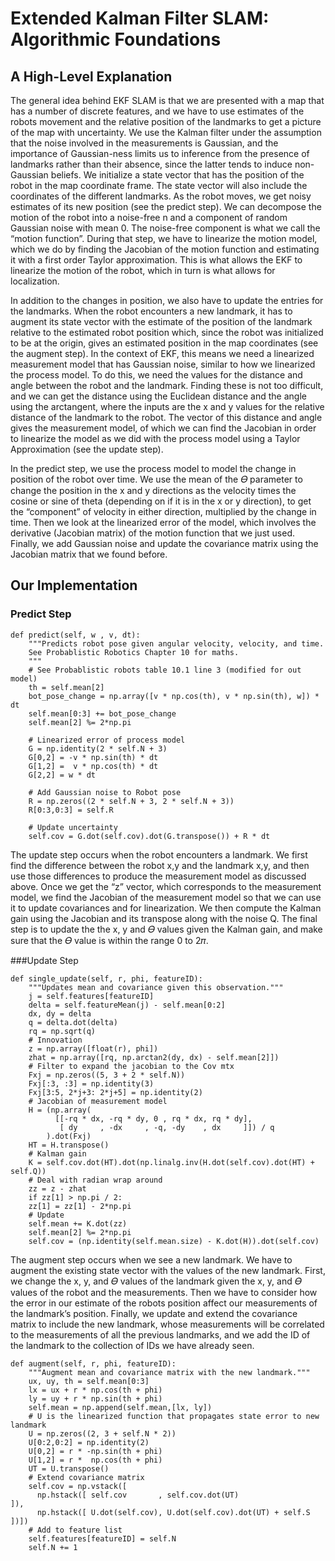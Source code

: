 # Extended Kalman Filter SLAM: Algorithmic Foundations 

## A High-Level Explanation

The general idea behind EKF SLAM is that we are presented with a map that has a number of discrete features, and we have to use estimates of the robots movement and the relative position of the landmarks to get a picture of the map with uncertainty. We use the Kalman filter under the assumption that the noise involved in the measurements is Gaussian, and the importance of Gaussian-ness limits us to inference from the presence of landmarks rather than their absence, since the latter tends to induce non-Gaussian beliefs. We initialize a state vector that has the position of the robot in the map coordinate frame. The state vector will also include the coordinates of the different landmarks. As the robot moves, we get noisy estimates of its new position (see the predict step). We can decompose the motion of the robot into a noise-free n and a component of random Gaussian noise with mean 0. The noise-free component is what we call the “motion function”. During that step, we have to linearize the motion model, which we do by finding the Jacobian of the  motion function and estimating it with a first order Taylor approximation. This is what allows the EKF to linearize the motion of the robot, which in turn is what allows for localization.

In addition to the changes in position, we also have to update the entries for the landmarks. When the robot encounters a new landmark, it has to augment its state vector with the estimate of the position of the landmark relative to the estimated robot position which, since the robot was initialized to be at the origin, gives an estimated position in the map coordinates (see the augment step). In the context of EKF, this means we need a linearized measurement model that has Gaussian noise, similar to how we linearized the process model. To do this, we need the values for the distance and angle between the robot and the landmark. Finding these is not too difficult, and we can get the distance using the Euclidean distance and the angle using the arctangent, where the inputs are the x and y values for the relative distance of the landmark to the robot.  The vector of this distance and angle gives the measurement model, of which we can find the Jacobian in order to linearize the model as we did with the process model using a Taylor Approximation (see the update step).

In the predict step, we use the process model to model the change in position of the robot over time. We use the mean of the 𝛳 parameter to change the position in the x and y directions as the velocity times the cosine or sine of theta (depending on if it is in the x or y direction), to get the “component” of velocity in either direction, multiplied by the change in time. Then we look at the linearized error of the model, which involves the derivative (Jacobian matrix) of the motion function that we just used. Finally, we add Gaussian noise and update the covariance matrix using the Jacobian matrix that we found before. 

## Our Implementation

### Predict Step

    def predict(self, w , v, dt):
        """Predicts robot pose given angular velocity, velocity, and time.
        See Probablistic Robotics Chapter 10 for maths.
        """
        # See Probablistic robots table 10.1 line 3 (modified for out model)
        th = self.mean[2]
        bot_pose_change = np.array([v * np.cos(th), v * np.sin(th), w]) * dt
        self.mean[0:3] += bot_pose_change
        self.mean[2] %= 2*np.pi

        # Linearized error of process model
        G = np.identity(2 * self.N + 3)
        G[0,2] = -v * np.sin(th) * dt
        G[1,2] =  v * np.cos(th) * dt
        G[2,2] = w * dt

        # Add Gaussian noise to Robot pose
        R = np.zeros((2 * self.N + 3, 2 * self.N + 3))
        R[0:3,0:3] = self.R

        # Update uncertainty
        self.cov = G.dot(self.cov).dot(G.transpose()) + R * dt


The update step occurs when the robot encounters a landmark. We first find the difference between the robot x,y and the landmark x,y, and then use those differences to produce the measurement model as discussed above. Once we get the “z” vector, which corresponds to the measurement model, we find the Jacobian of the measurement model so that we can use it to update covariances and for linearization. We then compute the Kalman gain using the Jacobian and its transpose along with the noise Q. The final step is to update the the x, y and 𝛳 values given the Kalman gain, and make sure that the 𝛳 value is within the range 0 to 2𝜋.

###Update Step

    def single_update(self, r, phi, featureID):
        """Updates mean and covariance given this observation."""
        j = self.features[featureID]
        delta = self.featureMean(j) - self.mean[0:2]
        dx, dy = delta
        q = delta.dot(delta)
        rq = np.sqrt(q)
        # Innovation
        z = np.array([float(r), phi])
        zhat = np.array([rq, np.arctan2(dy, dx) - self.mean[2]])
        # Filter to expand the jacobian to the Cov mtx
        Fxj = np.zeros((5, 3 + 2 * self.N))
        Fxj[:3, :3] = np.identity(3)
        Fxj[3:5, 2*j+3: 2*j+5] = np.identity(2)
        # Jacobian of measurement model
        H = (np.array(
              [[-rq * dx, -rq * dy, 0 , rq * dx, rq * dy],
               [ dy     , -dx     , -q, -dy    , dx     ]]) / q
            ).dot(Fxj)
        HT = H.transpose()
        # Kalman gain
        K = self.cov.dot(HT).dot(np.linalg.inv(H.dot(self.cov).dot(HT) + self.Q))
        # Deal with radian wrap around
        zz = z - zhat
        if zz[1] > np.pi / 2: 
        zz[1] = zz[1] - 2*np.pi
        # Update
        self.mean += K.dot(zz)
        self.mean[2] %= 2*np.pi
        self.cov = (np.identity(self.mean.size) - K.dot(H)).dot(self.cov)

The augment step occurs when we see a new landmark. We have to augment the existing state vector with the values of the new landmark. First, we change the x, y, and 𝛳 values of the landmark given the x, y, and 𝛳 values of the robot and the measurements. Then we have to consider how the error in our estimate of the robots position affect our measurements of the landmark’s position. Finally, we update and extend the covariance matrix to include the new landmark, whose measurements will be correlated to the measurements of all the previous landmarks, and we add the ID of the landmark to the collection of IDs we have already seen.

    def augment(self, r, phi, featureID):
        """Augment mean and covariance matrix with the new landmark."""
        ux, uy, th = self.mean[0:3]
        lx = ux + r * np.cos(th + phi)
        ly = uy + r * np.sin(th + phi)
        self.mean = np.append(self.mean,[lx, ly])
        # U is the linearized function that propagates state error to new landmark
        U = np.zeros((2, 3 + self.N * 2))
        U[0:2,0:2] = np.identity(2)
        U[0,2] = r * -np.sin(th + phi)
        U[1,2] = r *  np.cos(th + phi)
        UT = U.transpose()
        # Extend covariance matrix
        self.cov = np.vstack([
          np.hstack([ self.cov       , self.cov.dot(UT)                 ]),
          np.hstack([ U.dot(self.cov), U.dot(self.cov).dot(UT) + self.S ])])
        # Add to feature list
        self.features[featureID] = self.N
        self.N += 1